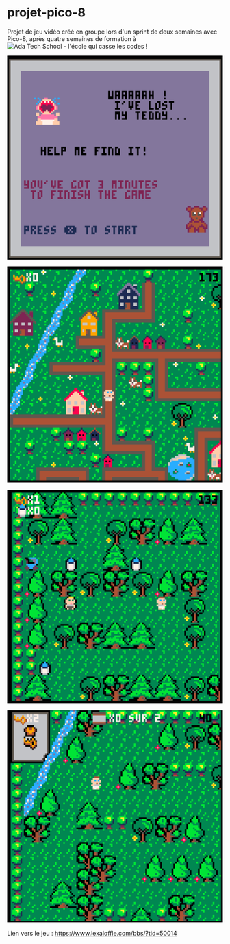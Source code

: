 # projet-pico-8
Projet de jeu vidéo créé en groupe lors d'un sprint de deux semaines avec Pico-8, après quatre semaines de formation à ![](https://adatechschool.fr/ "Ada Tech School - l'école qui casse les codes !")

![](Main%20menu.png)

![](Lvl1.png)

![](Lvl2.png)

![](Lvl3.png)


Lien vers le jeu : https://www.lexaloffle.com/bbs/?tid=50014
